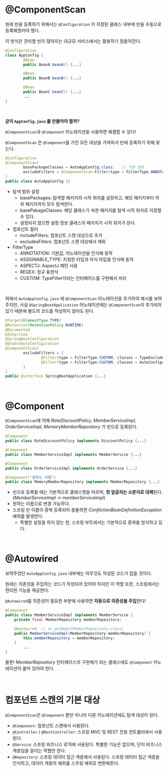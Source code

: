 # @ComponentScan

원래 빈을 등록하기 위해서는 `@Configuration` 이 지정된 클래스 내부에 빈을 수동으로 등록해줬어야 했다.

이 방식은 관리할 빈이 많아지는 대규모 서비스에서는 활용하기 힘들어진다.

```java
@Configuration
class AppConfig {
		@Bean
		public BeanA beanA() {...}

		@Bean
		public BeanB beanB() {...}

		@Bean
		public BeanC beanC() {...}
		...
}
```

&nbsp;

**굳이 `AppConfig.java` 를 만들어야 할까?** 

`@ComponentScan`과 `@Component` 어노테이션을 사용하면 해결할 수 있다!

`@ComponentScan` 은 `@Component`를 가진 모든 대상을 가져와서 빈에 등록하기 위해 찾는다.

```java
@Configuration
@ComponentScan(
        basePackageClasses = AutoAppConfig.class,   // 기본 경로
        excludeFilters = @ComponentScan.Filter(type = FilterType.ANNOTATION, classes = Configuration.class)  // 제외할 컴포넌트
)
public class AutoAppConfig {}
```

- 탐색 범위 설정
    - basePackages: 탐색할 패키지의 시작 위치를 설정하고, 해당 패키지부터 하위 패키지까지 모두 탐색한다.
    - basePakageClasses: 해당 클래스가 속한 패키지를 탐색 시작 위치로 지정할 수 있다.
    - 설정되지 않으면 설정 정보 클래스의 패키지가 시작 위치가 된다.
- 컴포넌트 필터
    - includeFilters: 컴포넌트 스캔 대상으로 추가
    - excludesFilters: 컴포넌트 스캔 대상에서 제외
- FilterType
    - ANNOTATION: 기본값, 어노테이션을 인식해 동작
    - ASSIGNABLE_TYPE: 지정한 타입과 자식 타입을 인식해 동작
    - ASPECTJ: AspectJ 패턴 사용
    - REGEX: 정규 표현식
    - CUSTOM: TypeFilter이라는 인터페이스를 구현해서 처리

&nbsp;

위에서 `AutoAppConfig.java` 에 `@ComponentScan` 어노테이션을 추가하여 예시를 보여주지만,
사실 `@SpringBootApplication` 어노테이션에는 `@ComponentScan`이 추가되어 있기 때문에 별도의 코드를 작성하지 않아도 된다.

```java
@Target(ElementType.TYPE)
@Retention(RetentionPolicy.RUNTIME)
@Documented
@Inherited
@SpringBootConfiguration
@EnableAutoConfiguration
@ComponentScan(
		excludeFilters = { 
				@Filter(type = FilterType.CUSTOM, classes = TypeExcludeFilter.class),
				@Filter(type = FilterType.CUSTOM, classes = AutoConfigurationExcludeFilter.class) 
		}
)
public @interface SpringBootApplication {...}
```

&nbsp;

# @Component

`@ComponentScan`에 의해 *RateDiscountPolicy, MemberServiceImpl, OrderServiceImpl, MemoryMemberRepository* 가 빈으로 등록된다.

```java
@Component
public class RateDiscountPolicy implements DiscountPolicy {...}

@Component
public class MemberServiceImpl implements MemberService {...}

@Component
public class OrderServiceImpl implements OrderService {...}

@Component("원하는 이름")
public class MemoryMemberRepository implements MemberRepository {...}
```

- 빈으로 등록될 때는 기본적으로 클래스명을 따르며, **첫 앞글자는 소문자로 대체**된다.
(*MemberServiceImpl* → *memberServiceImpl*)
- 원하는 이름으로 변경 가능하다.
- 스프링 빈 이름이 중복 등록되어 충돌하면 *ConflictionBeanDefinitionException* 예외를 발생한다.
    - 특별한 설정을 하지 않는 한, 스프링 부트에서는 기본적으로 중복을 방지하고 있다.

&nbsp;


# @Autowired

보여주었던 `AutoAppConfig.java` 내부에는 아무것도 작성된 코드가 없을 것이다.

원래는 의존성을 주입하는 코드가 작성되어 있어야 하지만 이 역할 또한, 스프링에서는 편리한 기능을 제공한다.

`@Autowired`를 의존성이 필요한 부분에 사용하면 **자동으로 의존성을 주입**한다!

```java
@Component
public class MemberServiceImpl implements MemberService {
    private final MemberRepository memberRepository;

    @Autowired  // ac.getBean(MemberRepository.class)
    public MemberServiceImpl(MemberRepository memberRepository) {
        this.memberRepository = memberRepository;
    }
		...
}
```

물론! *MemberRepository* 인터페이스의 구현체가 되는 클래스에도 `@Component` 어노테이션이 붙어 있어야 한다.

&nbsp;

# 컴포넌트 스캔의 기본 대상

`@ComponentScan`은 `@Component` 뿐만 아니라 다른 어노테이션에도 탐색 대상이 된다.

- `@Component`: 컴포넌트 스캔에서 사용된다.
- `@Controller` / `@RestController`: 스프링 MVC 및 REST 전용 컨트롤러에서 사용된다.
- `@Service`: 스프링 비즈니스 로직에 사용된다. 특별한 기능은 없으며, 단지 비즈니스 계층임을 알리는 역할만 한다.
- `@Repository`: 스프링 데이터 접근 계층에서 사용된다. 스프링 데이터 접근 계층을 인식하고, 데이터 계층의 예외를 스프링 예외로 변환해준다.